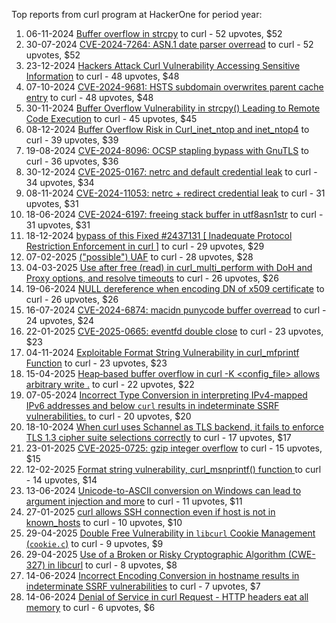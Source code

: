 Top reports from curl program at HackerOne for period year:

1. 06-11-2024 [Buffer overflow in strcpy](https://hackerone.com/reports/2823554) to curl - 52 upvotes, $52
2. 30-07-2024 [CVE-2024-7264: ASN.1 date parser overread](https://hackerone.com/reports/2629968) to curl - 52 upvotes, $52
3. 23-12-2024 [Hackers Attack Curl Vulnerability Accessing Sensitive Information](https://hackerone.com/reports/2912277) to curl - 48 upvotes, $48
4. 07-10-2024 [CVE-2024-9681: HSTS subdomain overwrites parent cache entry](https://hackerone.com/reports/2764830) to curl - 48 upvotes, $48
5. 30-11-2024 [Buffer Overflow Vulnerability in strcpy() Leading to Remote Code Execution](https://hackerone.com/reports/2871792) to curl - 45 upvotes, $45
6. 08-12-2024 [Buffer Overflow Risk in Curl_inet_ntop and inet_ntop4](https://hackerone.com/reports/2887487) to curl - 39 upvotes, $39
7. 19-08-2024 [CVE-2024-8096: OCSP stapling bypass with GnuTLS](https://hackerone.com/reports/2669852) to curl - 36 upvotes, $36
8. 30-12-2024 [CVE-2025-0167: netrc and default credential leak](https://hackerone.com/reports/2917232) to curl - 34 upvotes, $34
9. 08-11-2024 [CVE-2024-11053: netrc + redirect credential leak](https://hackerone.com/reports/2829063) to curl - 31 upvotes, $31
10. 18-06-2024 [CVE-2024-6197: freeing stack buffer in utf8asn1str](https://hackerone.com/reports/2559516) to curl - 31 upvotes, $31
11. 18-12-2024 [bypass of this Fixed #2437131 [ Inadequate Protocol Restriction Enforcement in curl ]](https://hackerone.com/reports/2905552) to curl - 29 upvotes, $29
12. 07-02-2025 [("possible") UAF](https://hackerone.com/reports/2981245) to curl - 28 upvotes, $28
13. 04-03-2025 [Use after free (read) in curl_multi_perform with DoH and Proxy options, and resolve timeouts](https://hackerone.com/reports/3022041) to curl - 26 upvotes, $26
14. 19-06-2024 [NULL dereference when encoding DN of x509 certificate](https://hackerone.com/reports/2559558) to curl - 26 upvotes, $26
15. 16-07-2024 [CVE-2024-6874: macidn punycode buffer overread](https://hackerone.com/reports/2604391) to curl - 24 upvotes, $24
16. 22-01-2025 [CVE-2025-0665: eventfd double close](https://hackerone.com/reports/2954286) to curl - 23 upvotes, $23
17. 04-11-2024 [Exploitable Format String Vulnerability in curl_mfprintf Function](https://hackerone.com/reports/2819666) to curl - 23 upvotes, $23
18. 15-04-2025 [Heap‑based buffer overflow in curl -K \<config_file\> allows arbitrary write .](https://hackerone.com/reports/3094406) to curl - 22 upvotes, $22
19. 07-05-2024 [Incorrect Type Conversion in interpreting IPv4-mapped IPv6 addresses and below `curl` results in indeterminate SSRF vulnerabilities.](https://hackerone.com/reports/2493548) to curl - 20 upvotes, $20
20. 18-10-2024 [When curl uses Schannel as TLS backend, it fails to enforce TLS 1.3 cipher suite selections correctly](https://hackerone.com/reports/2792484) to curl - 17 upvotes, $17
21. 23-01-2025 [CVE-2025-0725: gzip integer overflow](https://hackerone.com/reports/2956023) to curl - 15 upvotes, $15
22. 12-02-2025 [Format string vulnerability, curl_msnprintf() function ](https://hackerone.com/reports/2990139) to curl - 14 upvotes, $14
23. 13-06-2024 [Unicode-to-ASCII conversion on Windows can lead to argument injection and more](https://hackerone.com/reports/2550951) to curl - 11 upvotes, $11
24. 27-01-2025 [curl allows SSH connection even if host is not in known_hosts](https://hackerone.com/reports/2961050) to curl - 10 upvotes, $10
25. 29-04-2025 [Double Free Vulnerability in `libcurl` Cookie Management (`cookie.c`)](https://hackerone.com/reports/3117697) to curl - 9 upvotes, $9
26. 29-04-2025 [Use of a Broken or Risky Cryptographic Algorithm (CWE-327) in libcurl](https://hackerone.com/reports/3116935) to curl - 8 upvotes, $8
27. 14-06-2024 [Incorrect Encoding Conversion in hostname  results in indeterminate SSRF vulnerabilities](https://hackerone.com/reports/2552179) to curl - 7 upvotes, $7
28. 14-06-2024 [Denial of Service in curl Request - HTTP headers eat all memory](https://hackerone.com/reports/2552192) to curl - 6 upvotes, $6
